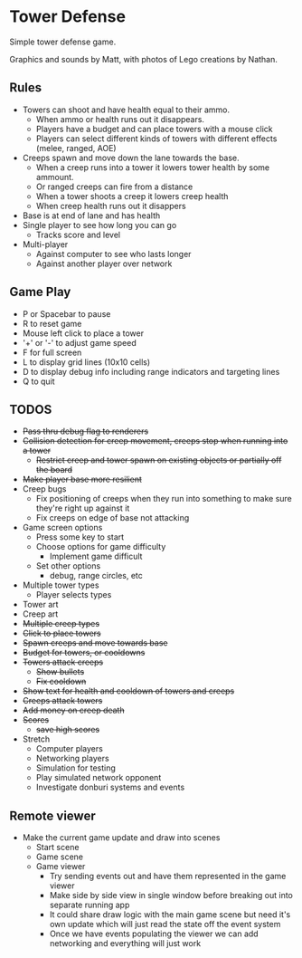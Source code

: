 # Tower Defense
Simple tower defense game.

Graphics and sounds by Matt, with photos of Lego creations by Nathan.


## Rules
* Towers can shoot and have health equal to their ammo.
    * When ammo or health runs out it disappears.
    * Players have a budget and can place towers with a mouse click
    * Players can select different kinds of towers with different effects (melee, ranged, AOE)
* Creeps spawn and move down the lane towards the base.
    * When a creep runs into a tower it lowers tower health by some ammount.
    * Or ranged creeps can fire from a distance
    * When a tower shoots a creep it lowers creep health
    * When creep health runs out it disappers
* Base is at end of lane and has health
* Single player to see how long you can go
    * Tracks score and level 
* Multi-player
    * Against computer to see who lasts longer
    * Against another player over network

## Game Play
* P or Spacebar to pause
* R to reset game
* Mouse left click to place a tower
* '+' or '-' to adjust game speed
* F for full screen
* L to display grid lines (10x10 cells)
* D to display debug info including range indicators and targeting lines
* Q to quit

## TODOS
* ~~Pass thru debug flag to renderers~~
* ~~Collision detection for creep movement, creeps stop when running into a tower~~
    * ~~Restrict creep and tower spawn on existing objects or partially off the board~~
* ~~Make player base more resilient~~
* Creep bugs 
    * Fix positioning of creeps when they run into something to make sure they're right up against it
    * Fix creeps on edge of base not attacking
* Game screen options
    * Press some key to start
    * Choose options for game difficulty
        * Implement game difficult
    * Set other options
        * debug, range circles, etc
* Multiple tower types
    * Player selects types
* Tower art
* Creep art
* ~~Multiple creep types~~
* ~~Click to place towers~~
* ~~Spawn creeps and move towards base~~
* ~~Budget for towers, or cooldowns~~
* ~~Towers attack creeps~~
    * ~~Show bullets~~
    * ~~Fix cooldown~~
* ~~Show text for health and cooldown of towers and creeps~~
* ~~Creeps attack towers~~
* ~~Add money on creep death~~
* ~~Scores~~
    * ~~save high scores~~
* Stretch
    * Computer players
    * Networking players
    * Simulation for testing
    * Play simulated network opponent
    * Investigate donburi systems and events

## Remote viewer
* Make the current game update and draw into scenes
    * Start scene
    * Game scene
    * Game viewer
        * Try sending events out and have them represented in the game viewer
        * Make side by side view in single window before breaking out into separate running app
        * It could share draw logic with the main game scene but need it's own update which will just read the state off the event system
        * Once we have events populating the viewer we can add networking and everything will just work
    
